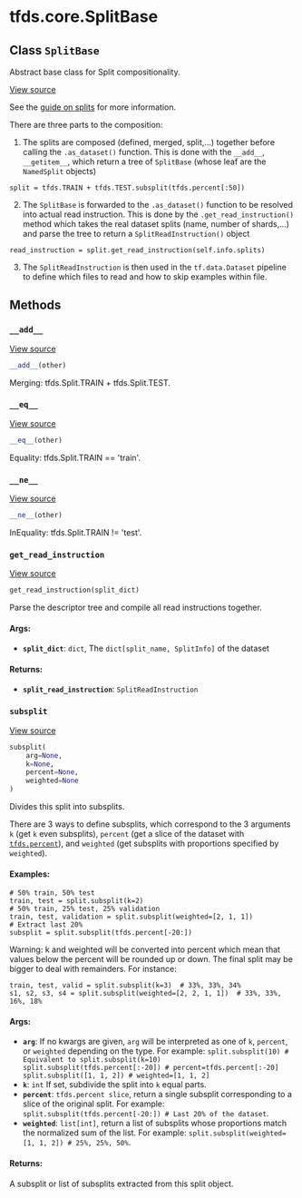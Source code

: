 <div itemscope itemtype="http://developers.google.com/ReferenceObject">
<meta itemprop="name" content="tfds.core.SplitBase" />
<meta itemprop="path" content="Stable" />
<meta itemprop="property" content="__add__"/>
<meta itemprop="property" content="__eq__"/>
<meta itemprop="property" content="__ne__"/>
<meta itemprop="property" content="get_read_instruction"/>
<meta itemprop="property" content="subsplit"/>
</div>

# tfds.core.SplitBase

## Class `SplitBase`

Abstract base class for Split compositionality.

<a target="_blank" href=https://github.com/tensorflow/datasets/tree/master/tensorflow_datasets/core/splits.py>View
source</a>

<!-- Placeholder for "Used in" -->

See the
[guide on splits](https://github.com/tensorflow/datasets/tree/master/docs/splits.md)
for more information.

There are three parts to the composition:
  1) The splits are composed (defined, merged, split,...) together before
     calling the `.as_dataset()` function. This is done with the `__add__`,
     `__getitem__`, which return a tree of `SplitBase` (whose leaf
     are the `NamedSplit` objects)

  ```
  split = tfds.TRAIN + tfds.TEST.subsplit(tfds.percent[:50])
  ```

  2) The `SplitBase` is forwarded to the `.as_dataset()` function
     to be resolved into actual read instruction. This is done by the
     `.get_read_instruction()` method which takes the real dataset splits
     (name, number of shards,...) and parse the tree to return a
     `SplitReadInstruction()` object

  ```
  read_instruction = split.get_read_instruction(self.info.splits)
  ```

  3) The `SplitReadInstruction` is then used in the `tf.data.Dataset` pipeline
     to define which files to read and how to skip examples within file.

## Methods

<h3 id="__add__"><code>__add__</code></h3>

<a target="_blank" href=https://github.com/tensorflow/datasets/tree/master/tensorflow_datasets/core/splits.py>View
source</a>

``` python
__add__(other)
```

Merging: tfds.Split.TRAIN + tfds.Split.TEST.

<h3 id="__eq__"><code>__eq__</code></h3>

<a target="_blank" href=https://github.com/tensorflow/datasets/tree/master/tensorflow_datasets/core/splits.py>View
source</a>

``` python
__eq__(other)
```

Equality: tfds.Split.TRAIN == 'train'.

<h3 id="__ne__"><code>__ne__</code></h3>

<a target="_blank" href=https://github.com/tensorflow/datasets/tree/master/tensorflow_datasets/core/splits.py>View
source</a>

```python
__ne__(other)
```

InEquality: tfds.Split.TRAIN != 'test'.

<h3 id="get_read_instruction"><code>get_read_instruction</code></h3>

<a target="_blank" href=https://github.com/tensorflow/datasets/tree/master/tensorflow_datasets/core/splits.py>View
source</a>

``` python
get_read_instruction(split_dict)
```

Parse the descriptor tree and compile all read instructions together.

#### Args:

* <b>`split_dict`</b>: `dict`, The `dict[split_name, SplitInfo]` of the dataset


#### Returns:

* <b>`split_read_instruction`</b>: `SplitReadInstruction`

<h3 id="subsplit"><code>subsplit</code></h3>

<a target="_blank" href=https://github.com/tensorflow/datasets/tree/master/tensorflow_datasets/core/splits.py>View
source</a>

``` python
subsplit(
    arg=None,
    k=None,
    percent=None,
    weighted=None
)
```

Divides this split into subsplits.

There are 3 ways to define subsplits, which correspond to the 3
arguments `k` (get `k` even subsplits), `percent` (get a slice of the
dataset with <a href="../../tfds/percent.md"><code>tfds.percent</code></a>), and `weighted` (get subsplits with proportions
specified by `weighted`).

#### Examples:

```
# 50% train, 50% test
train, test = split.subsplit(k=2)
# 50% train, 25% test, 25% validation
train, test, validation = split.subsplit(weighted=[2, 1, 1])
# Extract last 20%
subsplit = split.subsplit(tfds.percent[-20:])
```

Warning: k and weighted will be converted into percent which mean that values
below the percent will be rounded up or down. The final split may be bigger to
deal with remainders. For instance:

```
train, test, valid = split.subsplit(k=3)  # 33%, 33%, 34%
s1, s2, s3, s4 = split.subsplit(weighted=[2, 2, 1, 1])  # 33%, 33%, 16%, 18%
```

#### Args:

*   <b>`arg`</b>: If no kwargs are given, `arg` will be interpreted as one of
    `k`, `percent`, or `weighted` depending on the type. For example:
    `split.subsplit(10) # Equivalent to split.subsplit(k=10)
    split.subsplit(tfds.percent[:-20]) # percent=tfds.percent[:-20]
    split.subsplit([1, 1, 2]) # weighted=[1, 1, 2]`
*   <b>`k`</b>: `int` If set, subdivide the split into `k` equal parts.
*   <b>`percent`</b>: `tfds.percent slice`, return a single subsplit
    corresponding to a slice of the original split. For example:
    `split.subsplit(tfds.percent[-20:]) # Last 20% of the dataset`.
*   <b>`weighted`</b>: `list[int]`, return a list of subsplits whose proportions
    match the normalized sum of the list. For example:
    `split.subsplit(weighted=[1, 1, 2]) # 25%, 25%, 50%`.

#### Returns:

A subsplit or list of subsplits extracted from this split object.
